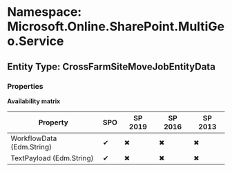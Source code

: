 # Namespace: Microsoft.Online.SharePoint.MultiGeo.Service
## Entity Type: CrossFarmSiteMoveJobEntityData

### Properties

**Availability matrix**

Property | SPO | SP 2019 | SP 2016 | SP 2013
----------|-----|---------|---------|--------
WorkflowData (Edm.String) | ✔ | ✖ | ✖ | ✖
TextPayload (Edm.String) | ✔ | ✖ | ✖ | ✖

